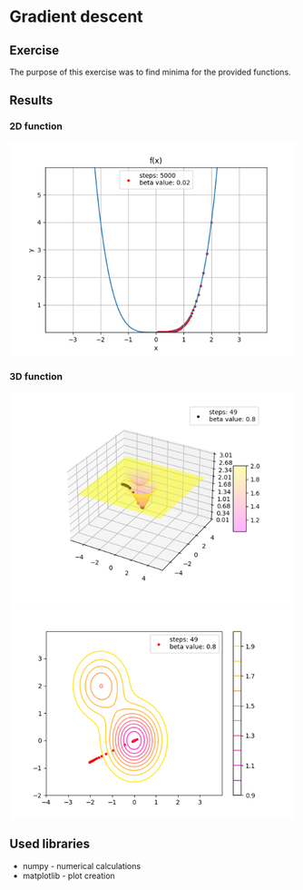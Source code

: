 # Gradient descent
## Exercise
The purpose of this exercise was to find minima for the provided
functions.

## Results

### 2D function
![](plots/f_func1_5.png)

### 3D function
<p style="text-align:center;">
  <img src="plots/g_grad4_1.png" width="500" />
  <img src="plots/g_contour4_1.png" width="500" />
</p>

## Used libraries
- numpy - numerical calculations
- matplotlib - plot creation
